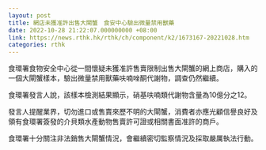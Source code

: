 ```yaml
---
layout: post
title: 網店未獲准許出售大閘蟹　食安中心驗出微量禁用獸藥
date: 2022-10-28 21:22:07.000000000 +08:00
link: https://news.rthk.hk/rthk/ch/component/k2/1673167-20221028.htm
categories: rthk
---
```


食環署食物安全中心從一間懷疑未獲准許售賣限制出售大閘蟹的網上商店，購入的一個大閘蟹樣本，驗出微量禁用獸藥呋喃唑酮代謝物，調查仍然繼續。

食環署發言人說，該樣本檢測結果顯示，硝基呋喃類代謝物含量為10億分之12。

發言人提醒業界，切勿進口或售賣來歷不明的大閘蟹，消費者亦應光顧信譽良好及領有食環署簽發的介貝類水產動物售賣許可證或相關書面准許的商戶。

食環署十分關注非法銷售大閘蟹情況，會繼續密切監察情況及採取嚴厲執法行動。
